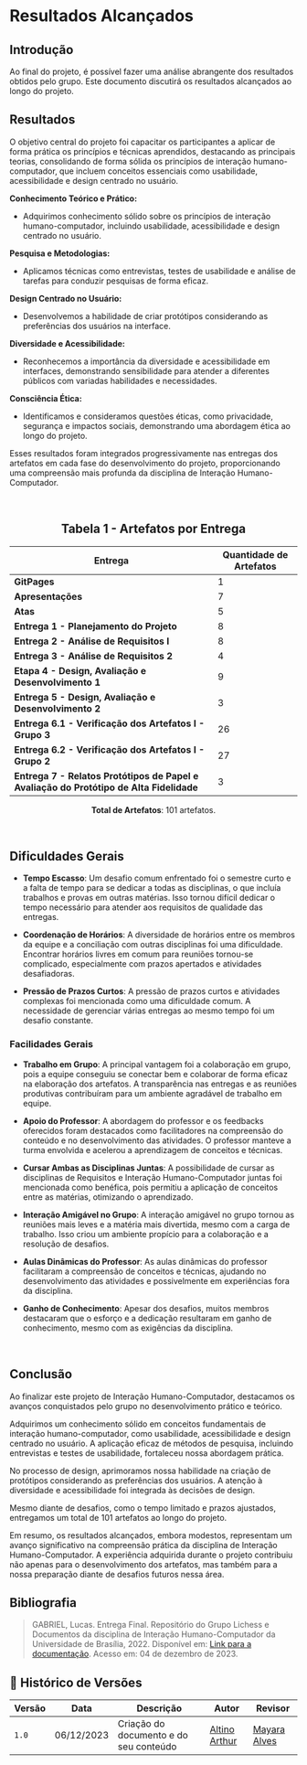 # Resultados Alcançados

## Introdução
Ao final do projeto, é possível fazer uma análise abrangente dos resultados obtidos pelo grupo. Este documento discutirá os resultados alcançados ao longo do projeto.

## Resultados

O objetivo central do projeto foi capacitar os participantes a aplicar de forma prática os princípios e técnicas aprendidos, destacando as principais teorias, consolidando de forma sólida os princípios de interação humano-computador, que incluem conceitos essenciais como usabilidade, acessibilidade e design centrado no usuário.

**Conhecimento Teórico e Prático:**

   - Adquirimos conhecimento sólido sobre os princípios de interação humano-computador, incluindo usabilidade, acessibilidade e design centrado no usuário.

   **Pesquisa e Metodologias:**
   
   - Aplicamos técnicas como entrevistas, testes de usabilidade e análise de tarefas para conduzir pesquisas de forma eficaz.

**Design Centrado no Usuário:**

   - Desenvolvemos a habilidade de criar protótipos considerando as preferências dos usuários na interface.

**Diversidade e Acessibilidade:**

   - Reconhecemos a importância da diversidade e acessibilidade em interfaces, demonstrando sensibilidade para atender a diferentes públicos com variadas habilidades e necessidades.

**Consciência Ética:**

   - Identificamos e consideramos questões éticas, como privacidade, segurança e impactos sociais, demonstrando uma abordagem ética ao longo do projeto.

Esses resultados foram integrados progressivamente nas entregas dos artefatos em cada fase do desenvolvimento do projeto, proporcionando uma compreensão mais profunda da disciplina de Interação Humano-Computador.

<br>

<center>

##  **Tabela 1** - Artefatos por Entrega 

| Entrega                                           | Quantidade de Artefatos |
|---------------------------------------------------|--------------------------|
| **GitPages**                                      | 1                        |
| **Apresentações**                                 | 7                        |
| **Atas**                                          | 5                        |
| **Entrega 1 - Planejamento do Projeto**            | 8                        |
| **Entrega 2 - Análise de Requisitos I**            | 8                        |
| **Entrega 3 - Análise de Requisitos 2**            | 4                        |
| **Etapa 4 - Design, Avaliação e Desenvolvimento 1**| 9                        |
| **Entrega 5 - Design, Avaliação e Desenvolvimento 2**| 3                      |
| **Entrega 6.1 - Verificação dos Artefatos I - Grupo 3**| 26                    |
| **Entrega 6.2 - Verificação dos Artefatos I - Grupo 2**| 27                    |
| **Entrega 7 - Relatos Protótipos de Papel e Avaliação do Protótipo de Alta Fidelidade**| 3 |

**Total de Artefatos**: 101 artefatos.

</center>

<br>

## Dificuldades Gerais

- **Tempo Escasso**: Um desafio comum enfrentado foi o semestre curto e a falta de tempo para se dedicar a todas as disciplinas, o que incluía trabalhos e provas em outras matérias. Isso tornou difícil dedicar o tempo necessário para atender aos requisitos de qualidade das entregas.

- **Coordenação de Horários**: A diversidade de horários entre os membros da equipe e a conciliação com outras disciplinas foi uma dificuldade. Encontrar horários livres em comum para reuniões tornou-se complicado, especialmente com prazos apertados e atividades desafiadoras.

- **Pressão de Prazos Curtos**: A pressão de prazos curtos e atividades complexas foi mencionada como uma dificuldade comum. A necessidade de gerenciar várias entregas ao mesmo tempo foi um desafio constante.

### Facilidades Gerais

- **Trabalho em Grupo**: A principal vantagem foi a colaboração em grupo, pois a equipe conseguiu se conectar bem e colaborar de forma eficaz na elaboração dos artefatos. A transparência nas entregas e as reuniões produtivas contribuíram para um ambiente agradável de trabalho em equipe.

- **Apoio do Professor**: A abordagem do professor e os feedbacks oferecidos foram destacados como facilitadores na compreensão do conteúdo e no desenvolvimento das atividades. O professor manteve a turma envolvida e acelerou a aprendizagem de conceitos e técnicas.

- **Cursar Ambas as Disciplinas Juntas**: A possibilidade de cursar as disciplinas de Requisitos e Interação Humano-Computador juntas foi mencionada como benéfica, pois permitiu a aplicação de conceitos entre as matérias, otimizando o aprendizado.

- **Interação Amigável no Grupo**: A interação amigável no grupo tornou as reuniões mais leves e a matéria mais divertida, mesmo com a carga de trabalho. Isso criou um ambiente propício para a colaboração e a resolução de desafios.

- **Aulas Dinâmicas do Professor**: As aulas dinâmicas do professor facilitaram a compreensão de conceitos e técnicas, ajudando no desenvolvimento das atividades e possivelmente em experiências fora da disciplina.

- **Ganho de Conhecimento**: Apesar dos desafios, muitos membros destacaram que o esforço e a dedicação resultaram em ganho de conhecimento, mesmo com as exigências da disciplina.

<br>

## Conclusão

Ao finalizar este projeto de Interação Humano-Computador, destacamos os avanços conquistados pelo grupo no desenvolvimento prático e teórico.

Adquirimos um conhecimento sólido em conceitos fundamentais de interação humano-computador, como usabilidade, acessibilidade e design centrado no usuário. A aplicação eficaz de métodos de pesquisa, incluindo entrevistas e testes de usabilidade, fortaleceu nossa abordagem prática.

No processo de design, aprimoramos nossa habilidade na criação de protótipos considerando as preferências dos usuários. A atenção à diversidade e acessibilidade foi integrada às decisões de design.

Mesmo diante de desafios, como o tempo limitado e prazos ajustados, entregamos um total de 101 artefatos ao longo do projeto.

Em resumo, os resultados alcançados, embora modestos, representam um avanço significativo na compreensão prática da disciplina de Interação Humano-Computador. A experiência adquirida durante o projeto contribuiu não apenas para o desenvolvimento dos artefatos, mas também para a nossa preparação diante de desafios futuros nessa área.

## Bibliografia
> GABRIEL, Lucas. Entrega Final. Repositório do Grupo Lichess e Documentos da disciplina de Interação Humano-Computador da Universidade de Brasília, 2022. Disponível em: [Link para a documentação](https://interacao-humano-computador.github.io/2022.2-Lichess/entrega_final/#sintese-das-avaliacoes). Acesso em: 04 de dezembro de 2023.

## 📑 Histórico de Versões

| Versão | Data | Descrição | Autor | Revisor |
|--------|------|------------|------|---------|
| `1.0` | 06/12/2023 | Criação do documento e do seu conteúdo |  [Altino Arthur](https://github.com/arthurrochamoreira)| [Mayara Alves](https://github.com/Mayara-tech) |
